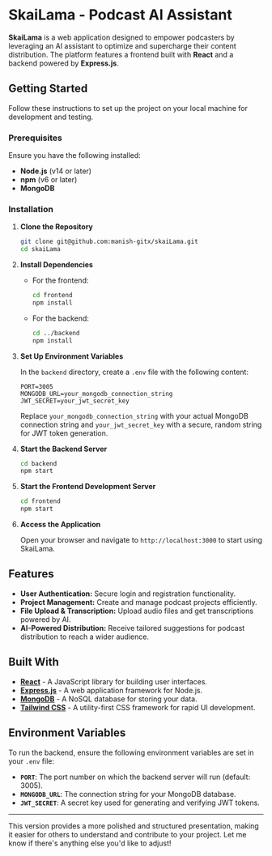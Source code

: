 # SkaiLama - Podcast AI Assistant

**SkaiLama** is a web application designed to empower podcasters by leveraging an AI assistant to optimize and supercharge their content distribution. The platform features a frontend built with **React** and a backend powered by **Express.js**.

## Getting Started

Follow these instructions to set up the project on your local machine for development and testing.

### Prerequisites

Ensure you have the following installed:

- **Node.js** (v14 or later)
- **npm** (v6 or later)
- **MongoDB**

### Installation

1. **Clone the Repository**
   ```bash
   git clone git@github.com:manish-gitx/skaiLama.git
   cd skaiLama
   ```

2. **Install Dependencies**
   - For the frontend:
     ```bash
     cd frontend
     npm install
     ```
   - For the backend:
     ```bash
     cd ../backend
     npm install
     ```

3. **Set Up Environment Variables**
   
   In the `backend` directory, create a `.env` file with the following content:
   ```env
   PORT=3005
   MONGODB_URL=your_mongodb_connection_string
   JWT_SECRET=your_jwt_secret_key
   ```

   Replace `your_mongodb_connection_string` with your actual MongoDB connection string and `your_jwt_secret_key` with a secure, random string for JWT token generation.

4. **Start the Backend Server**
   ```bash
   cd backend
   npm start
   ```

5. **Start the Frontend Development Server**
   ```bash
   cd frontend
   npm start
   ```

6. **Access the Application**

   Open your browser and navigate to `http://localhost:3000` to start using SkaiLama.

## Features

- **User Authentication:** Secure login and registration functionality.
- **Project Management:** Create and manage podcast projects efficiently.
- **File Upload & Transcription:** Upload audio files and get transcriptions powered by AI.
- **AI-Powered Distribution:** Receive tailored suggestions for podcast distribution to reach a wider audience.

## Built With

- [**React**](https://reactjs.org/) - A JavaScript library for building user interfaces.
- [**Express.js**](https://expressjs.com/) - A web application framework for Node.js.
- [**MongoDB**](https://www.mongodb.com/) - A NoSQL database for storing your data.
- [**Tailwind CSS**](https://tailwindcss.com/) - A utility-first CSS framework for rapid UI development.

## Environment Variables

To run the backend, ensure the following environment variables are set in your `.env` file:

- **`PORT`**: The port number on which the backend server will run (default: 3005).
- **`MONGODB_URL`**: The connection string for your MongoDB database.
- **`JWT_SECRET`**: A secret key used for generating and verifying JWT tokens.

---

This version provides a more polished and structured presentation, making it easier for others to understand and contribute to your project. Let me know if there's anything else you'd like to adjust!
